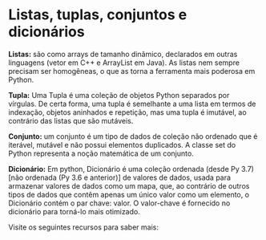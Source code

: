 # Listas, tuplas, conjuntos e dicionários

**Listas:** são como arrays de tamanho dinâmico, declarados em outras linguagens (vetor em C++ e ArrayList em Java). As listas nem sempre precisam ser homogêneas, o que as torna a ferramenta mais poderosa em Python.

**Tupla:** Uma Tupla é uma coleção de objetos Python separados por vírgulas. De certa forma, uma tupla é semelhante a uma lista em termos de indexação, objetos aninhados e repetição, mas uma tupla é imutável, ao contrário das listas que são mutáveis.

**Conjunto:** um conjunto é um tipo de dados de coleção não ordenado que é iterável, mutável e não possui elementos duplicados. A classe set do Python representa a noção matemática de um conjunto.

**Dicionário:** Em python, Dicionário é uma coleção ordenada (desde Py 3.7) [não ordenada (Py 3.6 e anterior)] de valores de dados, usada para armazenar valores de dados como um mapa, que, ao contrário de outros tipos de dados que contêm apenas um único valor como um elemento, o Dicionário contém o par chave: valor. O valor-chave é fornecido no dicionário para torná-lo mais otimizado.

Visite os seguintes recursos para saber mais:
